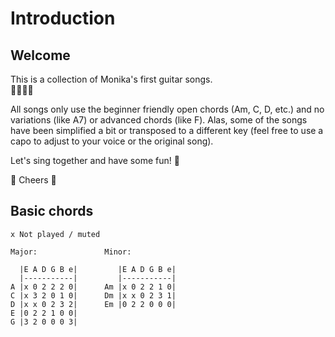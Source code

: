 # Introduction

## Welcome

This is a collection of Monika's first guitar songs.  
🎤😍🎸🔥

All songs only use the beginner friendly open chords (Am, C, D, etc.) and no variations (like A7) or advanced chords (like F). Alas, some of the songs have been simplified a bit or transposed to a different key (feel free to use a capo to adjust to your voice or the original song).

Let's sing together and have some fun! 💫

🙏 Cheers 🌛

## Basic chords

```
x Not played / muted

Major:               Minor:          

  |E A D G B e|         |E A D G B e|
  |-----------|         |-----------|
A |x 0 2 2 2 0|      Am |x 0 2 2 1 0|
C |x 3 2 0 1 0|      Dm |x x 0 2 3 1|
D |x x 0 2 3 2|      Em |0 2 2 0 0 0|
E |0 2 2 1 0 0|
G |3 2 0 0 0 3|
```

